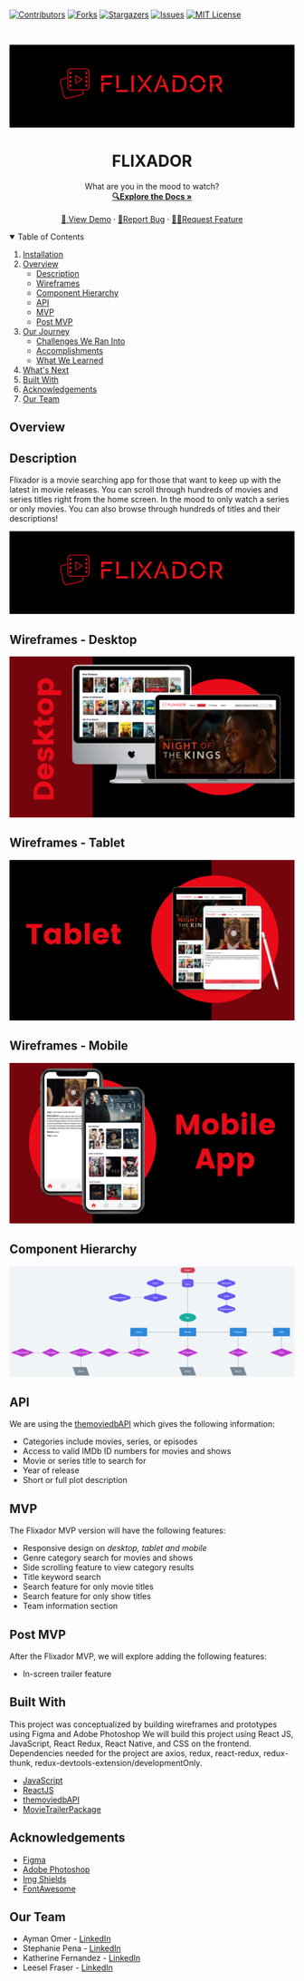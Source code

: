 ###

[![Contributors][contributors-shield]][contributors-url]
[![Forks][forks-shield]][forks-url]
[![Stargazers][stars-shield]][stars-url]
[![Issues][issues-shield]][issues-url]
[![MIT License][license-shield]][license-url]

<!-- PROJECT LOGO -->
<br />
<p align="center">
  <a href="https://github.com/stephp23/flixador-react-native-app">
    <img src="src\imagesREADME\banner.png" alt="Logo">
  </a>

  <h1 align="center">FLIXADOR</h1>

  <p align="center">
    What are you in the mood to watch?
    <br />
    <a href="https://github.com/stephp23/flixador-react-native-app"><strong>🔍Explore the Docs »</strong></a>
    <br />
    <br />
    <a href="">👀 View Demo</a>
    ·
    <a href="https://github.com/stephp23/flixador-react-native-app">🐛Report Bug</a>
    ·
    <a href="https://github.com/stephp23/flixador-react-native-app">✍🏽Request Feature</a>
  </p>
</p>

<!-- TABLE OF CONTENTS -->
<details open="open">
  <summary>Table of Contents</summary>
  <ol>
    <li>
      <a href="#installation">Installation</a>
      <li>
      <a href="#overview">Overview</a>
      <ul>
        <li><a href="#description">Description</a></li>
         <li><a href="#wireframes">Wireframes</a></li>
         <li><a href="#component-hierarchy">Component Hierarchy</a></li>
         <li><a href="#api">API</a></li>
         <li><a href="#mvp">MVP</a></li>
         <li><a href="#post-mvp">Post MVP</a></li>
      </ul>
    </li>
    <li>
      <a href="#our-journey">Our Journey</a>
      <ul>
        <li><a href="#challenges-we-ran-into">Challenges We Ran Into</a></li>
        <li><a href="#accomplishments">Accomplishments</a></li>
        <li><a href="#what-we-learned">What We Learned</a></li>
      </ul>
    </li>
    <li><a href="#whats-next">What's Next</a></li>
    <li><a href="#built-with">Built With</a></li>
    <li><a href="#acknowledgements">Acknowledgements</a></li>
    <li><a href="#our-team">Our Team</a></li>
  </ol>
</details>

<!-- ABOUT THE PROJECT -->

## Overview

## Description

Flixador is a movie searching app for those that want to keep up with the latest in movie releases. You can scroll through hundreds of movies and series titles right from the home screen. In the mood to only watch a series or only movies. You can also browse through hundreds of titles and their descriptions!

 <a href="https://github.com/stephp23/flixador-react-native-app">
    <img src="src\imagesREADME\banner.png" alt="Logo">
  </a>

## Wireframes - Desktop

<a href="https://github.com/stephp23/flixador-react-native-app">
    <img src="src\imagesREADME\desktop.png" alt="Logo">
  </a>
 
 ## Wireframes - Tablet

 <a href="https://github.com/stephp23/flixador-react-native-app">
    <img src="src\imagesREADME\tablet.png" alt="Logo">
  </a>

## Wireframes - Mobile

  <a href="https://github.com/stephp23/flixador-react-native-app">
    <img src="src\imagesREADME\mobileapp.png" alt="Logo">
  </a>

## Component Hierarchy

<a href="https://github.com/stephp23/flixador-react-native-app">
  <img src="src/imagesREADME/componenthierarchy.png" alt="ComponentHierachy">
  </a>

## API

We are using the [themoviedbAPI](https://www.themoviedb.org/documentation/api) which gives the following information:

- Categories include movies, series, or episodes
- Access to valid IMDb ID numbers for movies and shows
- Movie or series title to search for
- Year of release
- Short or full plot description 


## MVP

The Flixador MVP version will have the following features:

- Responsive design on _desktop, tablet and mobile_
- Genre category search for movies and shows
- Side scrolling feature to view category results
- Title keyword search 
- Search feature for only movie titles
- Search feature for only show titles
- Team information section

## Post MVP

After the Flixador MVP, we will explore adding the following features:

- In-screen trailer feature


<!-- BUILT WITH -->

## Built With

This project was conceptualized by building wireframes and prototypes using Figma and Adobe Photoshop We will build this project using React JS, JavaScript, React Redux, React Native, and CSS on the frontend. Dependencies needed for the project are axios, redux, react-redux, redux-thunk, redux-devtools-extension/developmentOnly. 


- [JavaScript](https://javascript.com)
- [ReactJS](https://reactjs.org)
- [themoviedbAPI](https://www.themoviedb.org/documentation/api)
- [MovieTrailerPackage](https://www.npmjs.com/package/movie-trailer)

<!-- ACKNOWLEDGEMENTS -->

## Acknowledgements

- [Figma](https://www.figma.com/)
- [Adobe Photoshop](https://www.adobe.com/products/photoshop.html)
- [Img Shields](https://shields.io)
- [FontAwesome](https://fontawesome.com/)

<!-- CONTACT -->

## Our Team

- Ayman Omer - [LinkedIn](https://www.linkedin.com/in/ayman-omer-b2429b1ab/)
- Stephanie Pena - [LinkedIn](https://www.linkedin.com/in/stephanieapena/)
- Katherine Fernandez - [LinkedIn](https://www.linkedin.com/in/katfernandez22/)
- Leesel Fraser - [LinkedIn](https://www.linkedin.com/in/leesel/)


<!-- MARKDOWN LINKS & IMAGES -->
<!-- https://www.markdownguide.org/basic-syntax/#reference-style-links -->

[contributors-shield]: https://img.shields.io/github/contributors/stephp23/flixador-react-redux-app
[contributors-url]: https://github.com/stephp23/flixador-react-native-app
[forks-shield]: https://img.shields.io/github/forks/stephp23/flixador-react-native-app
[forks-url]: https://github.com/stephp23/flixador-react-native-app
[stars-shield]: https://img.shields.io/github/stars/stephp23/flixador-react-native-app
[stars-url]: https://github.com/stephp23/flixador-react-native-app
[issues-shield]: https://img.shields.io/github/issues/stephp23/flixador-react-native-app
[issues-url]: https://github.com/stephp23/flixador-react-native-app
[license-shield]: https://img.shields.io/github/license/stephp23/flixador-react-native-app
[license-url]: https://github.com/stephp23/flixador-react-native-app



